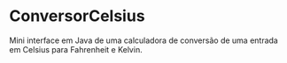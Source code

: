 # ConversorCelsius
Mini interface em Java de uma calculadora de conversão de uma entrada em Celsius para Fahrenheit e Kelvin.
